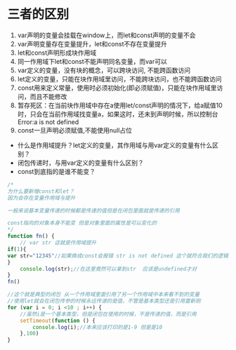 # 三者的区别
1. var声明的变量会挂载在window上，而let和const声明的变量不会
2. var声明变量存在变量提升，let和const不存在变量提升
3. let和const声明形成块作用域
4. 同一作用域下let和const不能声明同名变量，而var可以
5. var定义的变量，没有块的概念，可以跨块访问, 不能跨函数访问
6. let定义的变量，只能在块作用域里访问，不能跨块访问，也不能跨函数访问
7. const用来定义常量，使用时必须初始化(即必须赋值)，只能在块作用域里访问，而且不能修改
8. 暂存死区：在当前块作用域中存在a使用let/const声明的情况下，给a赋值10时，只会在当前作用域找变量a，如果这时，还未到声明时候，所以控制台Error:a is not defined
9. const一旦声明必须赋值,不能使用null占位

+ 什么是作用域提升？let定义的变量，其作用域与用var定义的变量有什么区别？
+ 闭包传递时，与用var定义的变量有什么区别？
+ const到底指的是谁不能变？

```javascript
/*
为什么要新增const和let？
因为会存在变量作用域与提升

一般来说基本变量传递的时候都是传递的值但是在闭包里面就是传递的引用

const指向的对象本身不能变 但是对象里面的属性是可以变化的
*/
function fn() {
    // var str 这就是作用域提升
if(1){
var str="12345"//如果换成const会报错 str is not defined 这个就符合我们的逻辑了，在里面定义的变量在外面拿不到
}
    console.log(str);//在这里竟然可以拿到str  应该是undefined才对
}
fn()

//这个就是典型的闭包 从一个作用域里面引用了另一个作用域中本来看不到的变量
//使用let就会在闭包传参的时候永远传递的是值，不管是基本类型还是引用雷新刚
for (var i = 0; i <10 ; i++) {
    //虽然i是一个基本类型，但是闭包在使用的时候，不是传递的值，而是引用
    setTimeout(function () {
        console.log(i);//本来应该打印的是1-9 但是是10
    },100)
}
```
